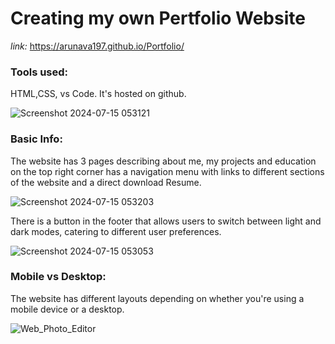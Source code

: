# Creating my own Pertfolio Website

*link:* https://arunava197.github.io/Portfolio/
### Tools used:
HTML,CSS, vs Code. It's hosted on github. 

![Screenshot 2024-07-15 053121](https://github.com/user-attachments/assets/a0eadd82-2f41-4c16-bc06-50510766aa95)
### Basic Info:
The website has 3 pages describing about me, my projects and education
on the top right corner has a navigation menu with links to different sections of the website and a direct download Resume.

![Screenshot 2024-07-15 053203](https://github.com/user-attachments/assets/2b714c58-3fe7-45fd-837d-d185cb91f21b)

There is a button in the footer that allows users to switch between light and dark modes, catering to different user preferences.

![Screenshot 2024-07-15 053053](https://github.com/user-attachments/assets/ee056f98-14d0-4450-b723-f256d7027fb1)

### Mobile vs Desktop:
The website has different layouts depending on whether you're using a mobile device or a desktop.



![Web_Photo_Editor](https://github.com/user-attachments/assets/92fdda6e-e62c-4e6f-be1f-a6c2dc0074cc)


